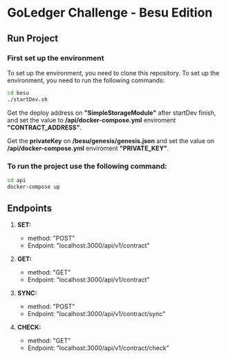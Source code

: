 # GoLedger Challenge - Besu Edition

## Run Project

### First set up the environment

To set up the environment, you need to clone this repository.
To set up the environment, you need to run the following commands:

```bash
cd besu
./startDev.sh
```

Get the deploy address on **"SimpleStorageModule"** after startDev finish, and set the value to **/api/docker-compose.yml** enviroment **"CONTRACT_ADDRESS"**.

Get the **privateKey** on **/besu/genesis/genesis.json** and set the value on **/api/docker-compose.yml** enviroment **"PRIVATE_KEY"**.

### To run the project use the following command:

```bash
cd api
docker-compose up
```

## Endpoints
1. **SET:**
	- method: "POST"
	- Endpoint: "localhost:3000/api/v1/contract"

2. **GET:**
	- method: "GET"
	- Endpoint: "localhost:3000/api/v1/contract"

3. **SYNC:**
	- method: "POST"
	- Endpoint: "localhost:3000/api/v1/contract/sync"

4. **CHECK:**
	- method: "GET"
	- Endpoint: "localhost:3000/api/v1/contract/check"

